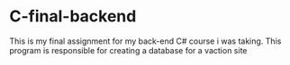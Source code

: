 # C-final-backend
This is my final assignment for my back-end C# course i was taking. 
This program is responsible for creating a database for a vaction site
